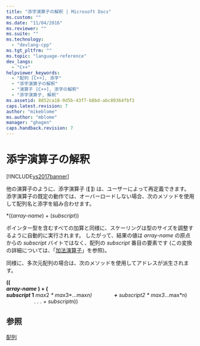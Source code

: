 ```yaml
---
title: "添字演算子の解釈 | Microsoft Docs"
ms.custom: ""
ms.date: "11/04/2016"
ms.reviewer: ""
ms.suite: ""
ms.technology: 
  - "devlang-cpp"
ms.tgt_pltfrm: ""
ms.topic: "language-reference"
dev_langs: 
  - "C++"
helpviewer_keywords: 
  - "配列 [C++], 添字"
  - "添字演算子の解釈"
  - "演算子 [C++], 添字の解釈"
  - "添字演算子, 解釈"
ms.assetid: 8852ca18-9d5b-43f7-b8bd-abc89364fbf2
caps.latest.revision: 7
author: "mikeblome"
ms.author: "mblome"
manager: "ghogen"
caps.handback.revision: 7
---
```

# 添字演算子の解釈
[!INCLUDE[vs2017banner](../assembler/inline/includes/vs2017banner.md)]

他の演算子のように、添字演算子 \(**\[ \]**\) は、ユーザーによって再定義できます。  添字演算子の既定の動作では、オーバーロードしない場合、次のメソッドを使用して配列名と添字を組み合わせます。  
  
 \*\(\(*array\-name*\) \+ \(*subscript*\)\)  
  
 ポインター型を含むすべての加算と同様に、スケーリングは型のサイズを調整するように自動的に実行されます。  したがって、結果の値は *array\-name* の原点からの *subscript* バイトではなく、配列の *subscript* 番目の要素です  \(この変換の詳細については、「[加法演算子](../cpp/additive-operators-plus-and.md)」を参照\)。  
  
 同様に、多次元配列の場合は、次のメソッドを使用してアドレスが派生されます。  
  
 **\(\(**   
 ***array\-name* \) \+ \(**   
 ***subscript* 1**  *max*2 *\* max*3*...max*n\)               **\+** *subscript*2 *\* max*3*...max*n\)                    . . .  *\+* *subscript*n\)\)  
  
## 参照  
 [配列](../Topic/Arrays%20\(C++\).md)